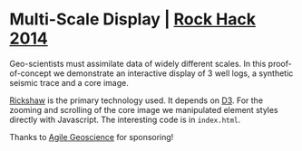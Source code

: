 Multi-Scale Display | [Rock Hack 2014](http://www.agilegeoscience.com/journal/2014/2/5/rock-hack-2014.html)
==============

Geo-scientists must assimilate data of widely different scales.
In this proof-of-concept we demonstrate an interactive display of 3 well logs, a synthetic seismic trace and a core image. 

[Rickshaw](http://code.shutterstock.com/rickshaw/) is the primary technology used. It depends on [D3](http://d3js.org).
For the zooming and scrolling of the core image we manipulated element styles directly with Javascript. The interesting code is in `index.html`.

Thanks to [Agile Geoscience](http://www.agilegeoscience.com) for sponsoring!
